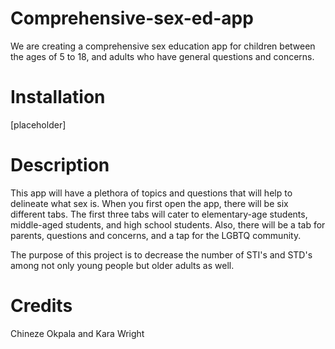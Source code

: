 # Comprehensive-sex-ed-app
We are creating a comprehensive sex education app for children between the ages of 5 to 18, and adults who have general questions and concerns. 

# Installation
[placeholder]

# Description
This app will have a plethora of topics and questions that will help to delineate what sex is. When you first open the app, there will be six different tabs. The first three tabs will cater to elementary-age students, middle-aged students, and high school students. Also, there will be a tab for parents, questions and concerns, and a tap for the LGBTQ community.

The purpose of this project is to decrease the number of STI's and STD's among not only young people but older adults as well. 

# Credits
Chineze Okpala and Kara Wright